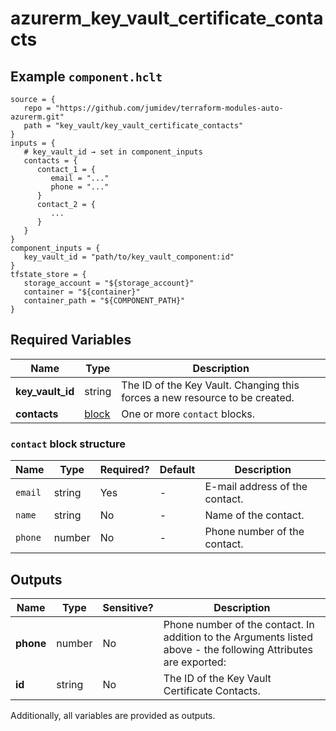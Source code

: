 # azurerm_key_vault_certificate_contacts



## Example `component.hclt`

```hcl
source = {
   repo = "https://github.com/jumidev/terraform-modules-auto-azurerm.git"   
   path = "key_vault/key_vault_certificate_contacts"   
}
inputs = {
   # key_vault_id → set in component_inputs
   contacts = {
      contact_1 = {
         email = "..."         
         phone = "..."         
      }      
      contact_2 = {
         ...
      }      
   }   
}
component_inputs = {
   key_vault_id = "path/to/key_vault_component:id"   
}
tfstate_store = {
   storage_account = "${storage_account}"   
   container = "${container}"   
   container_path = "${COMPONENT_PATH}"   
}
```

## Required Variables

| Name | Type |  Description |
| ---- | --------- |  ----------- |
| **key_vault_id** | string |  The ID of the Key Vault. Changing this forces a new resource to be created. | 
| **contacts** | [block](#contact-block-structure) |  One or more `contact` blocks. | 

### `contact` block structure

| Name | Type | Required? | Default | Description |
| ---- | ---- | --------- | ------- | ----------- |
| `email` | string | Yes | - | E-mail address of the contact. |
| `name` | string | No | - | Name of the contact. |
| `phone` | number | No | - | Phone number of the contact. |



## Outputs

| Name | Type | Sensitive? | Description |
| ---- | ---- | --------- | --------- |
| **phone** | number | No  | Phone number of the contact. In addition to the Arguments listed above - the following Attributes are exported: | 
| **id** | string | No  | The ID of the Key Vault Certificate Contacts. | 

Additionally, all variables are provided as outputs.
